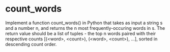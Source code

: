 # count_words
Implement a function count_words() in Python that takes as input a string s and a number n, and returns the n most frequently-occuring words in s. The return value should be a list of tuples - the top n words paired with their respective counts [(&lt;word>, &lt;count>), (&lt;word>, &lt;count>), ...], sorted in descending count order.
